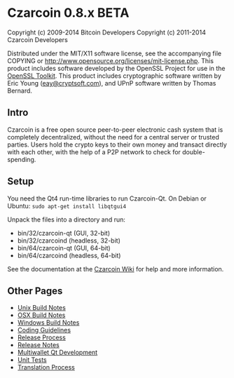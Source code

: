 Czarcoin 0.8.x BETA
====================

Copyright (c) 2009-2014 Bitcoin Developers
Copyright (c) 2011-2014 Czarcoin Developers

Distributed under the MIT/X11 software license, see the accompanying
file COPYING or http://www.opensource.org/licenses/mit-license.php.
This product includes software developed by the OpenSSL Project for use in the [OpenSSL Toolkit](http://www.openssl.org/). This product includes
cryptographic software written by Eric Young ([eay@cryptsoft.com](mailto:eay@cryptsoft.com)), and UPnP software written by Thomas Bernard.


Intro
---------------------
Czarcoin is a free open source peer-to-peer electronic cash system that is
completely decentralized, without the need for a central server or trusted
parties.  Users hold the crypto keys to their own money and transact directly
with each other, with the help of a P2P network to check for double-spending.


Setup
---------------------
You need the Qt4 run-time libraries to run Czarcoin-Qt. On Debian or Ubuntu:
	`sudo apt-get install libqtgui4`

Unpack the files into a directory and run:

- bin/32/czarcoin-qt (GUI, 32-bit)
- bin/32/czarcoind (headless, 32-bit)
- bin/64/czarcoin-qt (GUI, 64-bit)
- bin/64/czarcoind (headless, 64-bit)

See the documentation at the [Czarcoin Wiki](http://czarcoin.info)
for help and more information.


Other Pages
---------------------
- [Unix Build Notes](build-unix.md)
- [OSX Build Notes](build-osx.md)
- [Windows Build Notes](build-msw.md)
- [Coding Guidelines](coding.md)
- [Release Process](release-process.md)
- [Release Notes](release-notes.md)
- [Multiwallet Qt Development](multiwallet-qt.md)
- [Unit Tests](unit-tests.md)
- [Translation Process](translation_process.md)
